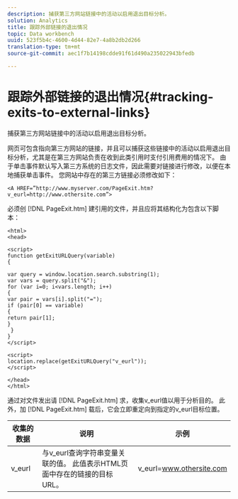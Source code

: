 ```yaml
---
description: 捕获第三方网站链接中的活动以启用退出目标分析。
solution: Analytics
title: 跟踪外部链接的退出情况
topic: Data workbench
uuid: 523f5b4c-4600-4d44-82e7-4a8b2db2d266
translation-type: tm+mt
source-git-commit: aec1f7b14198cdde91f61d490a235022943bfedb

---
```



# 跟踪外部链接的退出情况{#tracking-exits-to-external-links}

捕获第三方网站链接中的活动以启用退出目标分析。

网页可包含指向第三方网站的链接，并且可以捕获这些链接中的活动以启用退出目标分析，尤其是在第三方网站负责在收到此类引用时支付引用费用的情况下。 由于单击事件默认写入第三方系统的日志文件，因此需要对链接进行修改，以便在本地捕获单击事件。 您网站中存在的第三方链接必须修改如下：

```
<A HREF=”http://www.myserver.com/PageExit.htm?v_eurl=http://www.othersite.com”>
```

必须创 [!DNL PageExit.htm] 建引用的文件，并且应将其结构化为包含以下脚本：

```
<html> 
<head> 
 
<script> 
function getExitURLQuery(variable) 
{ 
 
var query = window.location.search.substring(1); 
var vars = query.split("&"); 
for (var i=0; i<vars.length; i++) 
{ 
var pair = vars[i].split("="); 
if (pair[0] == variable) 
{ 
return pair[1]; 
} 
 }  
} 
</script> 
 
<script> 
location.replace(getExitURLQuery("v_eurl")); 
</script>  
 
</head> 
</html>
```

通过对文件发出请 [!DNL PageExit.htm] 求，收集v_eurl值以用于分析目的。 此外，加 [!DNL PageExit.htm] 载后，它会立即重定向到指定的v_eurl目标位置。

| 收集的数据 | 说明 | 示例 |
|---|---|---|
| v_eurl | 与v_eurl查询字符串变量关联的值。 此值表示HTML页面中存在的链接的目标URL。 | v_eurl=www.othersite.com |

